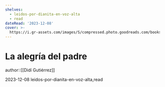 ```yaml
---
shelves:
  - leidos-por-dianita-en-voz-alta
  - read
dateRead: '2023-12-08'
cover: >-
  https://i.gr-assets.com/images/S/compressed.photo.goodreads.com/books/1687782056l/169962240.jpg
---
```

# La alegría del padre

author::[[Didí Gutiérrez]]

2023-12-08
leidos-por-dianita-en-voz-alta,read